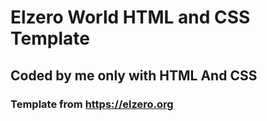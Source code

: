 # Elzero World HTML and CSS Template

## Coded by me only with HTML And CSS

### Template from https://elzero.org
